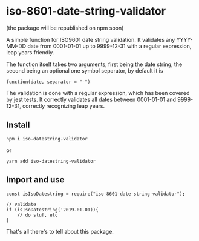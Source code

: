 # iso-8601-date-string-validator

(the package will be republished on npm soon)

A simple function for ISO9601 date string validation. It validates any YYYY-MM-DD date from 0001-01-01 up to 9999-12-31 with a regular expression, leap years friendly.

The function itself takes two arguments, first being the date string, the second being an optional one symbol separator, by default it is

```
function(date, separator = "-")
```

The validation is done with a regular expression, which has been covered by jest tests. It correctly validates all dates between 0001-01-01 and 9999-12-31, correctly recognizing leap years.

## Install
```
npm i iso-datestring-validator
```
or
```
yarn add iso-datestring-validator
```

## Import and use
```
const isIsoDatestring = require("iso-8601-date-string-validator");

// validate
if (isIsoDatestring('2019-01-01)){
    // do stuf, etc
}
```

That's all there's to tell about this package.